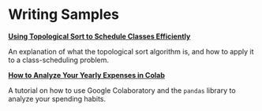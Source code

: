 # Writing Samples

**[Using Topological Sort to Schedule Classes Efficiently](https://github.com/karen-wang/class-scheduling/blob/main/Using_Topological_Sort_to_Schedule_Classes_Efficiently.ipynb)**

An explanation of what the topological sort algorithm is, and how to apply it to a class-scheduling problem.

**[How to Analyze Your Yearly Expenses in Colab](https://github.com/karen-wang/colab-yearly-expenses/blob/main/How_to_Analyze_Your_Yearly_Expenses_in_Colab.ipynb)**

A tutorial on how to use Google Colaboratory and the `pandas` library to analyze your spending habits.
